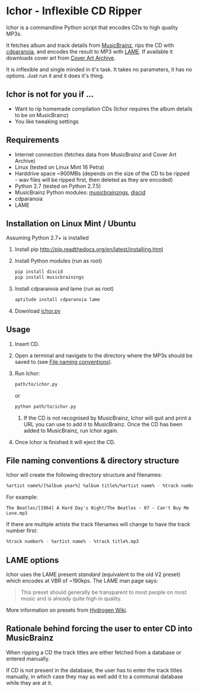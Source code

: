 Ichor - Inflexible CD Ripper
=====

Ichor is a commandline Python script that encodes CDs to high quality MP3s.

It fetches album and track details from [MusicBrainz](https://musicbrainz.org), rips the CD with [cdparanoia](https://www.xiph.org/paranoia/), and encodes the result to MP3 with [LAME](http://lame.sf.net). If available it downloads cover art from [Cover Art Archive](https://coverartarchive.org/).

It is inflexible and single minded in it's task. It takes no parameters, it has no options. Just run it and it does it's thing.

## Ichor is not for you if ...
* Want to rip homemade compilation CDs (Ichor requires the album details to be on MusicBrainz)
* You like tweaking settings

## Requirements
* Internet connection (fetches data from MusicBrainz and Cover Art Archive)
* Linux (tested on Linux Mint 16 Petra)
* Harddrive space ~900MBs (depends on the size of the CD to be ripped - wav files will be ripped first, then deleted as they are encoded)
* Python 2.7 (tested on Python 2.7.5)
* MusicBrainz Python modules: [musicbrainzngs](http://python-musicbrainzngs.readthedocs.org/en/latest/), [discid](http://python-discid.readthedocs.org/en/latest/)
* cdparanoia
* LAME

## Installation on Linux Mint / Ubuntu
Assuming Python 2.7+ is installed

1. Install pip http://pip.readthedocs.org/en/latest/installing.html 
2. Install Python modules (run as root)

    ````bash
    pip install discid
    pip install musicbrainzngs
    ````
    
3. Install cdparanoia and lame (run as root)

    ````bash
    aptitude install cdparanoia lame
    ````
4. Download [ichor.py](https://raw.githubusercontent.com/rvavruch/ichor/master/ichor.py)

## Usage
1. Insert CD.
2. Open a terminal and navigate to the directory where the MP3s should be saved to (see [File naming conventions](https://github.com/rvavruch/ichor/blob/master/README.md#file-naming-conventions--directory-structure)).
3. Run Ichor:

    ````bash
    path/to/ichor.py
    ````
    or
    
    ````bash
    python path/to/ichor.py
    ````
    
    1. If the CD is not recognised by MusicBrainz, Ichor will quit and print a URL you can use to add it to MusicBrainz. Once the CD has been added to MusicBrainz, run Ichor again.
4. Once Ichor is finished it will eject the CD.

## File naming conventions & directory structure
Ichor will create the following directory structure and filenames:

````bash
%artist name%/[%album year%] %album title%/%artist name% - %track number% - %track title%.mp3
````
For example:
````
The Beatles/[1964] A Hard Day's Night/The Beatles - 07 - Can't Buy Me Love.mp3
````

If there are multiple artists the track filenames will change to have the track number first:
````bash
%track number% - %artist name% - %track title%.mp3
````

## LAME options
Ichor uses the LAME present _standard_ (equivalent to the old V2 preset) which encodes at VBR of ~190kps. The LAME man page says:

> This preset should generally be transparent to most people on most music and is already quite high in quality.

More information on presets from [Hydrogen Wiki](http://wiki.hydrogenaud.io/index.php?title=LAME#Recommended_settings_details).

## Rationale behind forcing the user to enter CD into MusicBrainz

When ripping a CD the track titles are either fetched from a database or entered manually.

If CD is not present in the database, the user has to enter the track titles manually, in which case they may as well add it to a communal database while they are at it.

